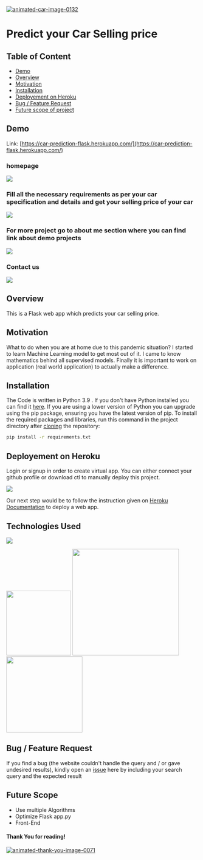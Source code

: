 
<a href="https://www.animatedimages.org/cat-cars-67.htm"><img src="https://www.animatedimages.org/data/media/67/animated-car-image-0132.gif" border="0" alt="animated-car-image-0132" /></a>



# Predict your Car Selling price


## Table of Content
  * [Demo](#demo)
  * [Overview](#overview)
  * [Motivation](#motivation)
  * [Installation](#installation)
  * [Deployement on Heroku](#deployement-on-heroku)
  * [Bug / Feature Request](#bug---feature-request)
  * [Future scope of project](#future-scope)


## Demo
Link: [https://car-prediction-flask.herokuapp.com/](https://car-prediction-flask.herokuapp.com/)

### homepage

<a href="https://imgflip.com/gif/5uqp0d"><img src="https://i.imgflip.com/5uqp0d.gif"></a> 

### Fill all the necessary requirements as per your car specification and details and get your selling price of your car


<a href="https://imgflip.com/gif/5uqq3o"><img src="https://i.imgflip.com/5uqq3o.gif"></a>

### For more project go to about me section where you can find link about demo projects

<a href="https://imgflip.com/gif/5uqqih"><img src="https://i.imgflip.com/5uqqih.gif"></a>

### Contact us 

<a href="https://imgflip.com/gif/5uqqot"><img src="https://i.imgflip.com/5uqqot.gif"></a>

## Overview
This is a Flask web app which predicts your car selling price.

## Motivation
What to do when you are at home due to this pandemic situation? I started to learn Machine Learning model to get most out of it. I came to know mathematics behind all supervised models. Finally it is important to work on application (real world application) to actually make a difference.

## Installation
The Code is written in Python 3.9 . If you don't have Python installed you can find it [here](https://www.python.org/downloads/). If you are using a lower version of Python you can upgrade using the pip package, ensuring you have the latest version of pip. To install the required packages and libraries, run this command in the project directory after [cloning](https://www.howtogeek.com/451360/how-to-clone-a-github-repository/) the repository:
```bash
pip install -r requirements.txt
```

## Deployement on Heroku
Login or signup in order to create virtual app. You can either connect your github profile or download ctl to manually deploy this project.

[![](https://i.imgur.com/dKmlpqX.png)](https://heroku.com)

Our next step would be to follow the instruction given on [Heroku Documentation](https://devcenter.heroku.com/articles/getting-started-with-python) to deploy a web app.


## Technologies Used

![](https://forthebadge.com/images/badges/made-with-python.svg)

[<img target="_blank" src="https://flask.palletsprojects.com/en/1.1.x/_images/flask-logo.png" width=170>](https://flask.palletsprojects.com/en/1.1.x/) [<img target="_blank" src="https://number1.co.za/wp-content/uploads/2017/10/gunicorn_logo-300x85.png" width=280>](https://gunicorn.org) [<img target="_blank" src="https://scikit-learn.org/stable/_static/scikit-learn-logo-small.png" width=200>](https://scikit-learn.org/stable/) 


## Bug / Feature Request

If you find a bug (the website couldn't handle the query and / or gave undesired results), kindly open an [issue](https://github.com/Bhavanamish01/Flight-Price-Prediction/issues) here by including your search query and the expected result

## Future Scope

* Use multiple Algorithms
* Optimize Flask app.py
* Front-End

#### Thank You for reading!
<a href="https://www.animatedimages.org/cat-thank-you-466.htm"><img src="https://www.animatedimages.org/data/media/466/animated-thank-you-image-0071.gif" border="0" alt="animated-thank-you-image-0071" /></a>
